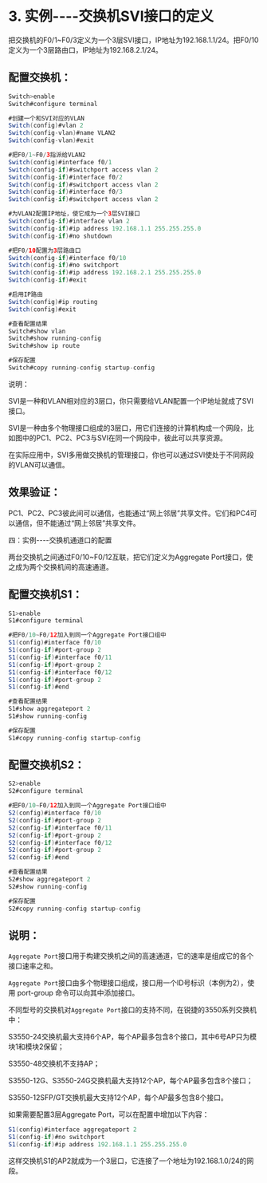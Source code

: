 # 3. 实例----交换机SVI接口的定义

把交换机的F0/1~F0/3定义为一个3层SVI接口，IP地址为192.168.1.1/24。把F0/10定义为一个3层路由口，IP地址为192.168.2.1/24。

## 配置交换机：

```java
Switch>enable
Switch#configure terminal

#创建一个和SVI对应的VLAN
Switch(config)#vlan 2
Switch(config-vlan)#name VLAN2
Switch(config-vlan)#exit

#把F0/1~F0/3指派给VLAN2
Switch(config)#interface f0/1
Switch(config-if)#switchport access vlan 2
Switch(config-if)#interface f0/2
Switch(config-if)#switchport access vlan 2
Switch(config-if)#interface f0/3
Switch(config-if)#switchport access vlan 2

#为VLAN2配置IP地址，使它成为一个3层SVI接口
Switch(config-if)#interface vlan 2
Switch(config-if)#ip address 192.168.1.1 255.255.255.0
Switch(config-if)#no shutdown

#把F0/10配置为3层路由口
Switch(config-if)#interface f0/10
Switch(config-if)#no switchport
Switch(config-if)#ip address 192.168.2.1 255.255.255.0
Switch(config-if)#exit

#启用IP路由
Switch(config)#ip routing
Switch(config)#exit

#查看配置结果
Switch#show vlan
Switch#show running-config
Switch#show ip route

#保存配置
Switch#copy running-config startup-config
```

说明：

SVI是一种和VLAN相对应的3层口，你只需要给VLAN配置一个IP地址就成了SVI接口。

SVI是一种由多个物理接口组成的3层口，用它们连接的计算机构成一个网段，比如图中的PC1、PC2、PC3与SVI在同一个网段中，彼此可以共享资源。

在实际应用中，SVI多用做交换机的管理接口，你也可以通过SVI使处于不同网段的VLAN可以通信。

## 效果验证：

PC1、PC2、PC3彼此间可以通信，也能通过“网上邻居”共享文件。它们和PC4可以通信，但不能通过“网上邻居”共享文件。

四：实例----交换机通道口的配置

两台交换机之间通过F0/10~F0/12互联，把它们定义为Aggregate Port接口，使之成为两个交换机间的高速通道。

## 配置交换机S1：

```java
S1>enable
S1#configure terminal

#把F0/10~F0/12加入到同一个Aggregate Port接口组中
S1(config)#interface f0/10
S1(config-if)#port-group 2
S1(config-if)#interface f0/11
S1(config-if)#port-group 2
S1(config-if)#interface f0/12
S1(config-if)#port-group 2
S1(config-if)#end

#查看配置结果
S1#show aggregateport 2
S1#show running-config

#保存配置
S1#copy running-config startup-config
```

## 配置交换机S2：

```java
S2>enable
S2#configure terminal

#把F0/10~F0/12加入到同一个Aggregate Port接口组中
S2(config)#interface f0/10
S2(config-if)#port-group 2
S2(config-if)#interface f0/11
S2(config-if)#port-group 2
S2(config-if)#interface f0/12
S2(config-if)#port-group 2
S2(config-if)#end

#查看配置结果
S2#show aggregateport 2
S2#show running-config

#保存配置
S2#copy running-config startup-config
```

## 说明：

`Aggregate Port`接口用于构建交换机之间的高速通道，它的速率是组成它的各个接口速率之和。

`Aggregate Port`接口由多个物理接口组成，接口用一个ID号标识（本例为2），使用 port-group 命令可以向其中添加接口。

不同型号的交换机对`Aggregate Port`接口的支持不同，在锐捷的3550系列交换机中：

S3550-24交换机最大支持6个AP，每个AP最多包含8个接口，其中6号AP只为模块1和模块2保留；

S3550-48交换机不支持AP；

S3550-12G、S3550-24G交换机最大支持12个AP，每个AP最多包含8个接口；

S3550-12SFP/GT交换机最大支持12个AP，每个AP最多包含8个接口。

如果需要配置3层Aggregate Port，可以在配置中增加以下内容：

```java
S1(config)#interface aggregateport 2
S1(config-if)#no switchport
S1(config-if)#ip address 192.168.1.1 255.255.255.0
```

这样交换机S1的AP2就成为一个3层口，它连接了一个地址为192.168.1.0/24的网段。

